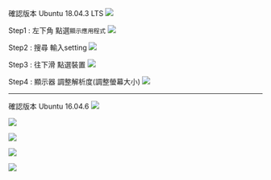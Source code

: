 確認版本 Ubuntu 18.04.3 LTS
![](https://i.imgur.com/6P8XpGV.jpg)

Step1 : 左下角 點選`顯示應用程式`
![](https://i.imgur.com/RmYRSpK.png)

Step2 : 搜尋 輸入setting
![](https://i.imgur.com/YHAqiht.png)

Step3 : 往下滑 點選裝置
![](https://i.imgur.com/kHxSsKa.png)

Step4 : 顯示器 調整解析度(調整螢幕大小)
![](https://i.imgur.com/CsRHssd.png)

---

確認版本 Ubuntu 16.04.6
![](https://i.imgur.com/GKPvylP.png)

![](https://i.imgur.com/55wcya8.png)

![](https://i.imgur.com/S6LmmUr.png)

![](https://i.imgur.com/EWiPTS0.png)

![](https://i.imgur.com/akc2DjR.png)



